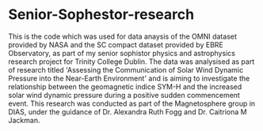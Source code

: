 # Senior-Sophestor-research
This is the code which was used for data anaysis of the OMNI dataset provided by NASA and the SC compact dataset provided by EBRE Observatory, as part of my senior sophistor physics and astrophysics research project for Trinity College Dublin. 
The data was analysised as part of research titled 'Assessing the Communication of Solar Wind Dynamic Pressure into the Near-Earth Environment' and is aiming to investigate the relationship between the geomagnetic indice SYM-H and the increased solar wind dynamic pressure during a positive sudden commencement event.
This research was conducted as part of the Magnetosphere group in DIAS, under the guidance of Dr. Alexandra Ruth Fogg and Dr. Caitriona M Jackman.
